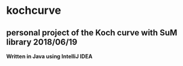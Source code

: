 # kochcurve
## personal project of the Koch curve with SuM library 2018/06/19
**Written in Java using IntelliJ IDEA**
